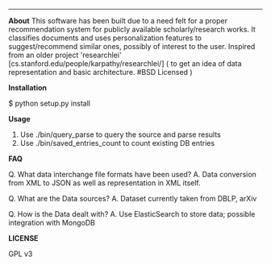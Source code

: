 ---------
**About**
This software has been built due to a need felt for a proper recommendation system for publicly available scholarly/research works. It classifies documents and uses personalization features to suggest/recommend similar ones, possibly of interest to the user.
Inspired from an older project 'researchlei' [cs.stanford.edu/people/karpathy/researchlei/] ( to get an idea of data representation and basic architecture. #BSD Licensed )

**Installation**

$ python setup.py install

**Usage**

1.	Use ./bin/query_parse to query the source and parse results
2.	Use ./bin/saved_entries_count to count existing DB entries

**FAQ**

Q. What data interchange file formats have been used?
A. Data conversion from XML to JSON as well as representation in XML itself.

Q. What are the Data sources? 
A. Dataset currently taken from DBLP, arXiv

Q. How is the Data dealt with?
A. Use ElasticSearch to store data; possible integration with MongoDB

**LICENSE**

GPL v3